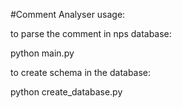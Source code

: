 #Comment Analyser
usage:

to parse the comment in nps database:

python main.py


to create schema in the database:

python create_database.py